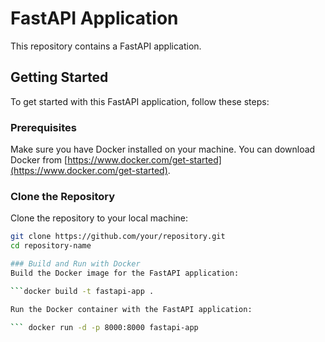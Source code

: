 # FastAPI Application

This repository contains a FastAPI application.

## Getting Started

To get started with this FastAPI application, follow these steps:

### Prerequisites

Make sure you have Docker installed on your machine. You can download Docker from [https://www.docker.com/get-started](https://www.docker.com/get-started).

### Clone the Repository

Clone the repository to your local machine:

```bash
git clone https://github.com/your/repository.git
cd repository-name

### Build and Run with Docker
Build the Docker image for the FastAPI application:

```docker build -t fastapi-app .

Run the Docker container with the FastAPI application:

``` docker run -d -p 8000:8000 fastapi-app


